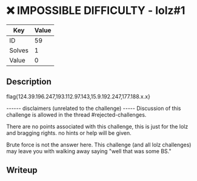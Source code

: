 # ❌ IMPOSSIBLE DIFFICULTY - lolz#1

| Key | Value |
| --- | --- |
| ID | 59 |
| Solves | 1 |
| Value | 0 |

## Description

flag{124.39.196.247,193.112.97.143,15.9.192.247,177.188.x.x}

------ disclaimers (unrelated to the challenge) -----
Discussion of this challenge is allowed in the thread #rejected-challenges.

There are no points associated with this challenge, this is just for the lolz and bragging rights. no hints or help will be given.

Brute force is not the answer here. This challenge (and all lolz challenges) may leave you with walking away saying "well that was some BS."

## Writeup

